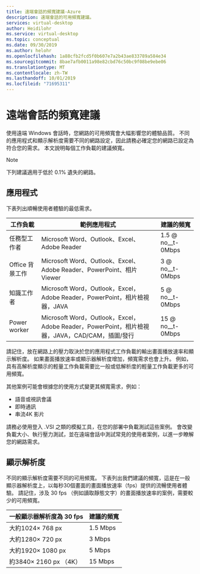 ```yaml
---
title: 遠端會話的頻寬建議-Azure
description: 遠端會話的可用頻寬建議。
services: virtual-desktop
author: Heidilohr
ms.service: virtual-desktop
ms.topic: conceptual
ms.date: 09/30/2019
ms.author: helohr
ms.openlocfilehash: 1a88cfb2fcd5f0b607e7a2b43ae833789a584e34
ms.sourcegitcommit: 8bae7afb0011a98e82cbd76c50bc9f08be9ebe06
ms.translationtype: MT
ms.contentlocale: zh-TW
ms.lasthandoff: 10/01/2019
ms.locfileid: "71695311"
---
```

# <a name="bandwidth-recommendations-for-remote-sessions"></a>遠端會話的頻寬建議

使用遠端 Windows 會話時，您網路的可用頻寬會大幅影響您的體驗品質。 不同的應用程式和顯示解析度需要不同的網路設定，因此請務必確定您的網路已設定為符合您的需求。 本文說明每個工作負載的建議頻寬。

>[!NOTE]
>下列建議適用于低於 0.1% 遺失的網路。

## <a name="applications"></a>應用程式

下表列出順暢使用者體驗的最低需求。 

|工作負載        |範例應用程式                                                                                           |建議的頻寬|
|----------------|--------------------------------------------------------------------------------------------------------------|---------------------|
|任務型工作者     |Microsoft Word、Outlook、Excel、Adobe Reader                                                                  |1.5 @ no__t-0Mbps             |
|Office 背景工作   |Microsoft Word、Outlook、Excel、Adobe Reader、PowerPoint、相片 Viewer                                        |3 @ no__t-0Mbps               |
|知識工作者|Microsoft Word，Outlook，Excel，Adobe Reader，PowerPoint，相片檢視器，JAVA                                  |5 @ no__t-0Mbps               |
|Power worker    |Microsoft Word，Outlook，Excel，Adobe Reader，PowerPoint，相片檢視器，JAVA，CAD/CAM，插圖/發行|15 @ no__t-0Mbps              |

請記住，放在網路上的壓力取決於您的應用程式工作負載的輸出畫面播放速率和顯示解析度。 如果畫面播放速率或顯示器解析度增加，頻寬需求也會上升。 例如，具有高解析度顯示的輕量工作負載需要比一般或低解析度的輕量工作負載更多的可用頻寬。

其他案例可能會根據您的使用方式變更其頻寬需求，例如：

- 語音或視訊會議
- 即時通訊
- 串流4K 影片

請務必使用登入 .VSI 之類的模擬工具，在您的部署中負載測試這些案例。 會改變負載大小、執行壓力測試，並在遠端會話中測試常見的使用者案例，以進一步瞭解您的網路需求。 

## <a name="display-resolutions"></a>顯示解析度

不同的顯示解析度需要不同的可用頻寬。 下表列出我們建議的頻寬，這是在一般顯示器解析度上，以每秒30個畫面的畫面播放速率（fps）提供的流暢使用者體驗。 請記住，涉及 30 fps （例如讀取靜態文字）的畫面播放速率的案例，需要較少的可用頻寬。 

|一般顯示器解析度為 30 fps    |建議的頻寬|
|-----------------------------------------|---------------------|
|大約1024× 768 px                      |1.5 Mbps             |
|大約1280× 720 px                      |3 Mbps               |
|大約1920× 1080 px                     |5 Mbps               |
|約3840× 2160 px （4K）                |15 Mbps              |
